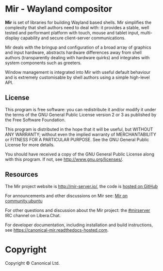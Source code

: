 # Mir - Wayland compositor

**Mir** is set of libraries for building Wayland based shells. Mir 
simplifies the complexity that shell authors need to deal with: it
provides a stable, well tested and performant platform with touch,
mouse and tablet input, multi-display capability and secure 
client-server communications.

Mir deals with the bringup and configuration of a broad array of
graphics and input hardware, abstracts hardware differences away
from shell authors (transparently dealing with hardware quirks) and
integrates with system components such as greeters.

Window management is integrated into Mir with useful default behaviour
and is extremely customisable by shell authors using a simple high-level
API.

## License
This program is free software: you can redistribute it and/or modify
it under the terms of the GNU General Public License version 2 or 3 as
published by the Free Software Foundation.

This program is distributed in the hope that it will be useful,
but WITHOUT ANY WARRANTY; without even the implied warranty of
MERCHANTABILITY or FITNESS FOR A PARTICULAR PURPOSE.  See the
GNU General Public License for more details.

You should have received a copy of the GNU General Public License
along with this program.  If not, see <http://www.gnu.org/licenses/>.

## Resources
The Mir project website is <http://mir-server.io/>,
the code is [hosted on GitHub](https://github.com/MirServer)

For announcements and other discussions on Mir see:
[Mir on community.ubuntu](https://community.ubuntu.com/c/mir)

For other questions and discussion about the Mir project:
the [\#mirserver](https://web.libera.chat/?channels=#mir-server) IRC channel on Libera.Chat.

For developer documentation, including installation and build instructions,
see <https://canonical-mir.readthedocs-hosted.com>.

# Copyright
Copyright © Canonical Ltd.